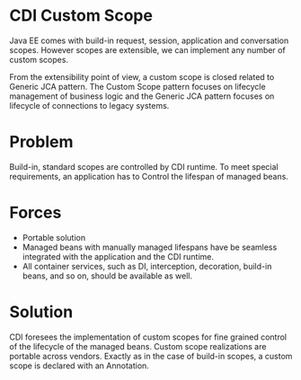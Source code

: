 # CDI Custom Scope

Java EE comes with build-in request, session, application and conversation scopes. However scopes are extensible, we can implement any number of custom scopes.

From  the extensibility point of view, a custom scope is closed related to Generic JCA pattern. The Custom Scope pattern focuses on lifecycle management of business logic and the Generic JCA pattern focuses on lifecycle of connections to legacy systems.


 
# Problem 
Build-in, standard scopes are controlled by CDI runtime. To meet special requirements, an application has to Control the lifespan of managed beans.

# Forces 
 * Portable solution
 * Managed beans with manually managed lifespans have be seamless integrated with the application and the CDI runtime.
 * All container services, such as DI, interception, decoration, build-in beans, and so on, should be available as well.
 
 
# Solution
CDI foresees the implementation of custom scopes for fine grained control of the lifecycle of the managed beans. Custom scope realizations are portable across vendors.
Exactly as in the case of build-in scopes, a custom scope is declared with an Annotation.

   
 
 
     